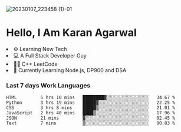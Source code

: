 ![20230107_223458 (1)-01](https://user-images.githubusercontent.com/85556603/212357966-4002f7aa-471b-4b3c-923d-f2b0d543cad5.jpeg)


<h1>Hello, I Am Karan Agarwal</h1>
<li>⚙ Learning New Tech</li>
<li>💻 A Full Stack Developer Guy</li>
<li>👨‍💻 C++ <a>LeetCode</a></li>
<li>🙌 Currently Learning Node.js, DP900 and DSA</li>  
  
<h3>Last 7 days Work Languages </h3> 

<!--START_SECTION:waka-->

```text
HTML         5 hrs 10 mins   ████████▓░░░░░░░░░░░░░░░░   34.67 %
Python       3 hrs 19 mins   █████▓░░░░░░░░░░░░░░░░░░░   22.25 %
CSS          3 hrs 8 mins    █████▒░░░░░░░░░░░░░░░░░░░   21.01 %
JavaScript   2 hrs 40 mins   ████▒░░░░░░░░░░░░░░░░░░░░   17.96 %
JSON         21 mins         ▓░░░░░░░░░░░░░░░░░░░░░░░░   02.45 %
Text         7 mins          ▒░░░░░░░░░░░░░░░░░░░░░░░░   00.83 %
```

<!--END_SECTION:waka-->
